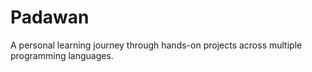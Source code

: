 # Padawan
A personal learning journey through hands-on projects across multiple programming languages.
